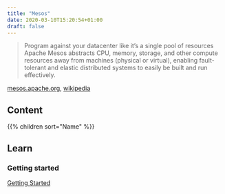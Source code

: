 ```yaml
---
title: "Mesos"
date: 2020-03-10T15:20:54+01:00
draft: false
---
```


> Program against your datacenter like it’s a single pool of resources  
> Apache Mesos abstracts CPU, memory, storage, and other compute resources away from machines (physical or virtual), enabling fault-tolerant and elastic distributed systems to easily be built and run effectively.

[mesos.apache.org](https://mesos.apache.org/), [wikipedia](https://en.wikipedia.org/wiki/Apache_Mesos)

## Content

{{% children sort="Name" %}}

## Learn

### Getting started

[Getting Started](https://mesos.apache.org/getting-started/)
